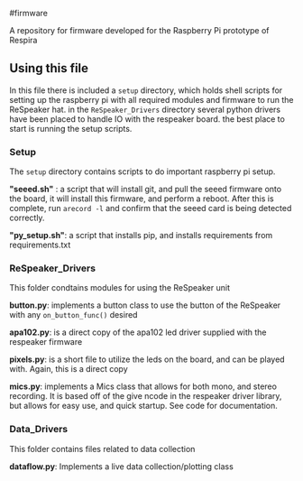 #firmware

A repository for firmware developed for the Raspberry Pi prototype of Respira

## Using this file
   In this file there is included a `setup` directory, which holds shell scripts for setting
   up the raspberry pi with all required modules and firmware to run the ReSpeaker hat.
   in the `ReSpeaker_Drivers` directory several python drivers have been placed to handle IO with
   the respeaker board.
   the best place to start is running the setup scripts. 
### Setup 
	
   The `setup` directory contains scripts to do important raspberry pi setup. 

   __"seeed.sh"__ : a script that will install git, and pull the seeed firmware onto the board,
                    it will install this firmware, and perform a reboot. 
                    After this is complete, run `arecord -l` and confirm that the seeed card 
		    is being detected correctly.

   __"py_setup.sh"__: a script that installs pip, and installs requirements from requirements.txt

### ReSpeaker\_Drivers

   This folder condtains modules for using the ReSpeaker unit

   __button.py__: implements a button class to use the button of the ReSpeaker with any `on_button_func()` desired

   __apa102.py__: is a direct copy of the apa102 led driver supplied with the respeaker firmware

   __pixels.py__: is a short file to utilize the leds on the board, and can be played with. Again, this is a direct copy

   __mics.py__: implements a Mics class that allows for both mono, and stereo recording. It is based off of the give ncode in the respeaker driver library, but allows for easy use, and quick startup. See code for documentation.


### Data\_Drivers

   This folder contains files related to data collection

   __dataflow.py__: Implements a live data collection/plotting class

